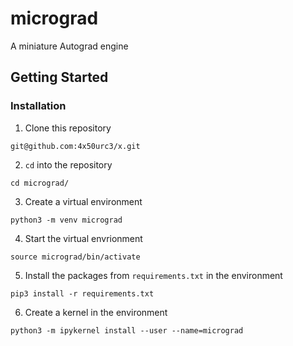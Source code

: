 # micrograd
A miniature Autograd engine

## Getting Started
### Installation
1. Clone this repository
```
git@github.com:4x50urc3/x.git
```

2. `cd` into the repository
```
cd micrograd/
```

3. Create a virtual environment
```
python3 -m venv micrograd
```

4. Start the virtual envrionment
```
source micrograd/bin/activate
```

5. Install the packages from `requirements.txt` in the environment
```
pip3 install -r requirements.txt
```

6. Create a kernel in the environment
```
python3 -m ipykernel install --user --name=micrograd
```
